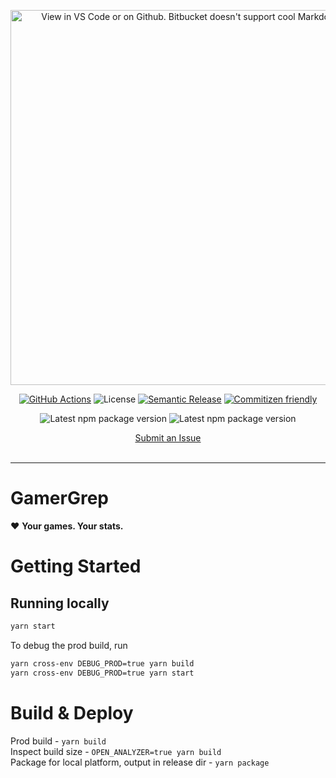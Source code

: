 <p align="center"><img src="./assets/img/banner.png" width="600" alt="View in VS Code or on Github. Bitbucket doesn't support cool Markdown stuff."></p>

<div align="center">

[![GitHub Actions](https://img.shields.io/badge/GitHub_Actions_CI-passing-brightgreen?style=flat-square&logo=GitHub)]()
![License](https://img.shields.io/badge/License-Proprietary-blue?style=flat-square)
[![Semantic Release](https://img.shields.io/badge/%20%20%F0%9F%93%A6%F0%9F%9A%80-semantic--release-e10079.svg?style=flat-square)](https://github.com/semantic-release/semantic-release)
[![Commitizen friendly](https://img.shields.io/badge/Commitizen-friendly-blue.svg?style=flat-square)](http://commitizen.github.io/cz-cli/)

</div>
<div align="center">

![Latest npm package version](https://img.shields.io/badge/NPM%40stable-1.0.0-blue?logo=npm&style=flat-square)
![Latest npm package version](https://img.shields.io/badge/NPM%40beta-2.0.0-orange?logo=npm&style=flat-square)

</div>
<div align="center">

<p align="center">
  <a href="https://github.com/GitMazzone/wowza/issues">Submit an Issue</a>
  <br>
  <br>
</p>

</div>

<hr>

# GamerGrep

❤️ **Your games. Your stats.**

# Getting Started

## Running locally

```bash
yarn start
```

To debug the prod build, run

```bash
yarn cross-env DEBUG_PROD=true yarn build
yarn cross-env DEBUG_PROD=true yarn start
```

# Build & Deploy

Prod build - `yarn build`  
Inspect build size - `OPEN_ANALYZER=true yarn build`  
Package for local platform, output in release dir - `yarn package`
